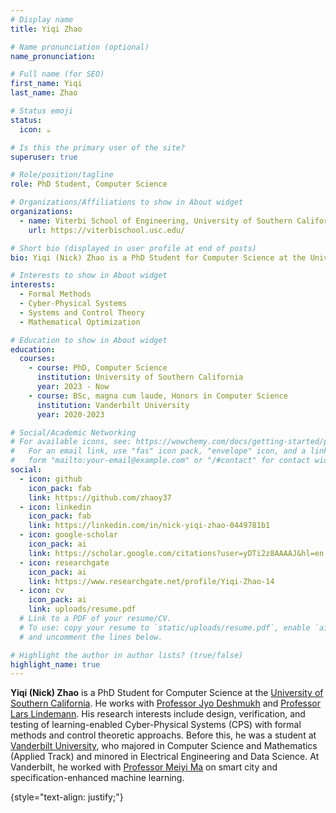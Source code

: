 ```yaml
---
# Display name
title: Yiqi Zhao

# Name pronunciation (optional)
name_pronunciation:

# Full name (for SEO)
first_name: Yiqi
last_name: Zhao

# Status emoji
status:
  icon: ☕️

# Is this the primary user of the site?
superuser: true

# Role/position/tagline
role: PhD Student, Computer Science

# Organizations/Affiliations to show in About widget
organizations:
  - name: Viterbi School of Engineering, University of Southern California
    url: https://viterbischool.usc.edu/

# Short bio (displayed in user profile at end of posts)
bio: Yiqi (Nick) Zhao is a PhD Student for Computer Science at the University of Southern California.

# Interests to show in About widget
interests:
  - Formal Methods
  - Cyber-Physical Systems
  - Systems and Control Theory
  - Mathematical Optimization

# Education to show in About widget
education:
  courses:
    - course: PhD, Computer Science
      institution: University of Southern California
      year: 2023 - Now
    - course: BSc, magna cum laude, Honors in Computer Science
      institution: Vanderbilt University
      year: 2020-2023

# Social/Academic Networking
# For available icons, see: https://wowchemy.com/docs/getting-started/page-builder/#icons
#   For an email link, use "fas" icon pack, "envelope" icon, and a link in the
#   form "mailto:your-email@example.com" or "/#contact" for contact widget.
social:
  - icon: github
    icon_pack: fab
    link: https://github.com/zhaoy37
  - icon: linkedin
    icon_pack: fab
    link: https://linkedin.com/in/nick-yiqi-zhao-0449781b1
  - icon: google-scholar
    icon_pack: ai
    link: https://scholar.google.com/citations?user=yDTi2z8AAAAJ&hl=en
  - icon: researchgate
    icon_pack: ai
    link: https://www.researchgate.net/profile/Yiqi-Zhao-14
  - icon: cv
    icon_pack: ai
    link: uploads/resume.pdf
  # Link to a PDF of your resume/CV.
  # To use: copy your resume to `static/uploads/resume.pdf`, enable `ai` icons in `params.yaml`,
  # and uncomment the lines below.

# Highlight the author in author lists? (true/false)
highlight_name: true
---
```


<b>Yiqi (Nick) Zhao</b> is a PhD Student for Computer Science at the <a href = 'https://viterbischool.usc.edu/'>University of Southern California</a>. He works with <a href = "https://jdeshmukh.github.io/">Professor Jyo Deshmukh</a> and <a href = "https://sites.google.com/view/larslindemann/main-page">Professor Lars Lindemann</a>. His research interests include design, verification, and testing of learning-enabled Cyber-Physical Systems (CPS) with formal methods and control theoretic approachs. Before this, he was a student at <a href = 'https://engineering.vanderbilt.edu/cs/'>Vanderbilt University</a>, who majored in Computer Science and Mathematics (Applied Track) and minored in Electrical Engineering and Data Science. At Vanderbilt, he worked with <a href = "https://meiyima.github.io/">Professor Meiyi Ma</a> on smart city and specification-enhanced machine learning.

{style="text-align: justify;"}
